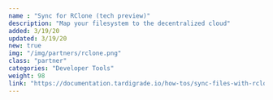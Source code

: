 ```yaml
---
name : "Sync for RClone (tech preview)"
description: "Map your filesystem to the decentralized cloud"
added: 3/19/20
updated: 3/19/20
new: true
img: "/img/partners/rclone.png"
class: "partner"
categories: "Developer Tools"
weight: 98
link: "https://documentation.tardigrade.io/how-tos/sync-files-with-rclone"
---
```

